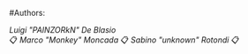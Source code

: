 #Authors: 

*Luigi "PAINZORkN" De Blasio* <br>📋
*Marco "Monkey" Moncada* 📋
*Sabino "unknown" Rotondi* 📋
